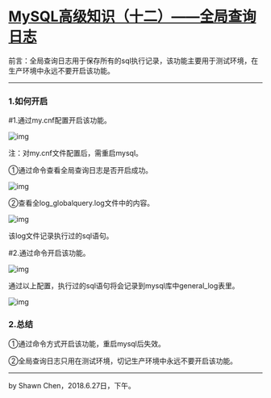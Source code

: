 # [MySQL高级知识（十二）——全局查询日志](https://www.cnblogs.com/developer_chan/p/9234710.html)



前言：全局查询日志用于保存所有的sql执行记录，该功能主要用于测试环境，在生产环境中永远不要开启该功能。

------

### 1.如何开启

\#1.通过my.cnf配置开启该功能。

![img](https://images2018.cnblogs.com/blog/706569/201806/706569-20180627161120876-1334606348.png)

注：对my.cnf文件配置后，需重启mysql。

①通过命令查看全局查询日志是否开启成功。

![img](https://images2018.cnblogs.com/blog/706569/201806/706569-20180627161248158-1543943226.png)

②查看全log_globalquery.log文件中的内容。

![img](https://images2018.cnblogs.com/blog/706569/201806/706569-20180627161442252-157709183.png)

该log文件记录执行过的sql语句。

\#2.通过命令开启该功能。

![img](https://images2018.cnblogs.com/blog/706569/201806/706569-20180627161908723-804463279.png)

通过以上配置，执行过的sql语句将会记录到mysql库中general_log表里。

![img](https://images2018.cnblogs.com/blog/706569/201806/706569-20180627162127034-762559612.png)

### 2.总结

①通过命令方式开启该功能，重启mysql后失效。

②全局查询日志只用在测试环境，切记生产环境中永远不要开启该功能。

------

by Shawn Chen，2018.6.27日，下午。